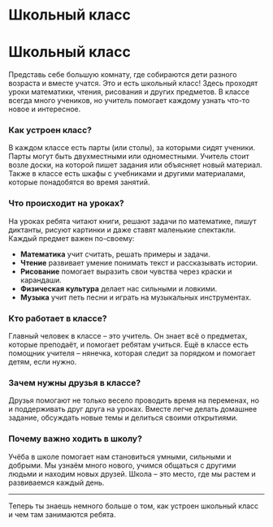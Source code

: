 # Школьный класс

# Школьный класс

Представь себе большую комнату, где собираются дети разного возраста и вместе учатся. Это и есть школьный класс! Здесь проходят уроки математики, чтения, рисования и других предметов. В классе всегда много учеников, но учитель помогает каждому узнать что-то новое и интересное.

### Как устроен класс?

В каждом классе есть парты (или столы), за которыми сидят ученики. Парты могут быть двухместными или одноместными. Учитель стоит возле доски, на которой пишет задания или объясняет новый материал. Также в классе есть шкафы с учебниками и другими материалами, которые понадобятся во время занятий.

### Что происходит на уроках?

На уроках ребята читают книги, решают задачи по математике, пишут диктанты, рисуют картинки и даже ставят маленькие спектакли. Каждый предмет важен по-своему:

- **Математика** учит считать, решать примеры и задачи.
- **Чтение** развивает умение понимать текст и рассказывать истории.
- **Рисование** помогает выразить свои чувства через краски и карандаши.
- **Физическая культура** делает нас сильными и ловкими.
- **Музыка** учит петь песни и играть на музыкальных инструментах.

### Кто работает в классе?

Главный человек в классе – это учитель. Он знает всё о предметах, которые преподаёт, и помогает ребятам учиться. Ещё в классе есть помощник учителя – нянечка, которая следит за порядком и помогает детям, если нужно.

### Зачем нужны друзья в классе?

Друзья помогают не только весело проводить время на переменах, но и поддерживать друг друга на уроках. Вместе легче делать домашнее задание, обсуждать новые темы и делиться своими открытиями.

### Почему важно ходить в школу?

Учёба в школе помогает нам становиться умными, сильными и добрыми. Мы узнаём много нового, учимся общаться с другими людьми и находим новых друзей. Школа – это место, где мы растем и развиваемся каждый день.

---

Теперь ты знаешь немного больше о том, как устроен школьный класс и чем там занимаются ребята.